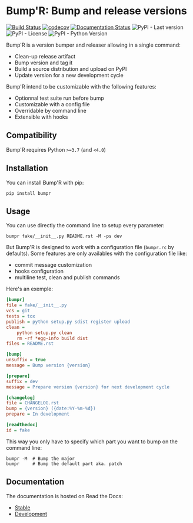 # Bump'R: Bump and release versions

[![Build Status](https://app.travis-ci.com/noirbizarre/bumpr.svg?branch=master)](https://app.travis-ci.com/noirbizarre/bumpr)
[![codecov](https://codecov.io/gh/noirbizarre/bumpr/branch/master/graph/badge.svg?token=G8u0QBT1Sj)](https://codecov.io/gh/noirbizarre/bumpr)
[![Documentation Status](https://readthedocs.org/projects/bumpr/badge/?version=stable)](https://bumpr.readthedocs.io/en/stable/?badge=stable)
![PyPI - Last version](https://img.shields.io/pypi/v/bumpr)
![PyPI - License](https://img.shields.io/pypi/l/bumpr)
![PyPI - Python Version](https://img.shields.io/pypi/pyversions/bumpr)

Bump'R is a version bumper and releaser allowing in a single command:

- Clean-up release artifact
- Bump version and tag it
- Build a source distribution and upload on PyPI
- Update version for a new development cycle

Bump'R intend to be customizable with the following features:

- Optionnal test suite run before bump
- Customizable with a config file
- Overridable by command line
- Extensible with hooks

## Compatibility

Bump'R requires Python `>=3.7` (and `<4.0`)

## Installation

You can install Bump'R with pip:

```console
pip install bumpr
```

## Usage

You can use directly the command line to setup every parameter:

```console
bumpr fake/__init__.py README.rst -M -ps dev
```

But Bump'R is designed to work with a configuration file (`bumpr.rc` by defaults).
Some features are only availables with the configuration file like:

- commit message customization
- hooks configuration
- multiline test, clean and publish commands

Here's an exemple:

```ini
[bumpr]
file = fake/__init__.py
vcs = git
tests = tox
publish = python setup.py sdist register upload
clean =
    python setup.py clean
    rm -rf *egg-info build dist
files = README.rst

[bump]
unsuffix = true
message = Bump version {version}

[prepare]
suffix = dev
message = Prepare version {version} for next development cycle

[changelog]
file = CHANGELOG.rst
bump = {version} ({date:%Y-%m-%d})
prepare = In development

[readthedoc]
id = fake
```

This way you only have to specify which part you want to bump on the
command line:

```console
bumpr -M  # Bump the major
bumpr     # Bump the default part aka. patch
```

## Documentation

The documentation is hosted on Read the Docs:

- [Stable](https://bumpr.readthedocs.io/en/stable/)
- [Development](https://bumpr.readthedocs.io/en/latest/)
